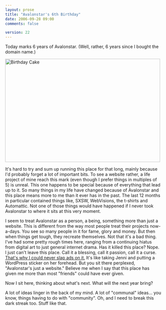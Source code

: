 ```yaml
---
layout: prose
title: "Avalonstar's 6th Birthday"
date: 2006-09-28 09:00
comments: false

version: 22
---
```


Today marks 6 years of Avalonstar. (Well, rather, 6 years since I bought the domain name.)

[<img src="http://static.flickr.com/103/255755842_0e8fe94914.jpg" width="500" height="333" alt="Birthday Cake" />][1]

It's hard to try and sum up running this place for that long, mainly because I'd probably forget a lot of important bits. To see a website rather, a life project of mine reach this mark (even though I prefer things in multiples of 5) is unreal. This one happens to be special because of everything that lead up to it. So many things in my life have changed because of Avalonstar and this place means more to me than it ever has in the past. The last 12 months in particular contained things like, SXSW, WebVisions, the t-shirts and Automattic. Not one of those things would have happened if I never took Avalonstar to where it sits at this very moment.

I seem to treat Avalonstar as a person, a being, something more than just a website. This is different from the way most people treat their projects now-a-days. You see so many people in it for fame, glory and money. But then when things get tough, they recreate themselves. Not that it's a bad thing. I've had some pretty rough times here, ranging from a continuing hiatus from digital art to just general internet drama. Has it killed this place? Nope. I just can't leave this place. Call it a blessing, call it passion, call it a curse. [That's why I could never slap ads on it.][2] It's like taking Jenni and putting a WordPress sticker on her forehead. But you sit there perplexed, "Avalonstar's just a website." Believe me when I say that this place has given me more than most "friends" could have ever given.

Now I sit here, thinking about what's next. What will the next year bring?

A lot of ideas linger in the back of my mind. A lot of "communal" ideas... you know, things having to do with "community". Oh, and I need to break this dark streak too. Stuff like that.

[1]: http://www.flickr.com/photos/avalonstar/255755842/
[2]: http://avalonstar.com/2006/09/06/ads-make-me-feel-dirty/
